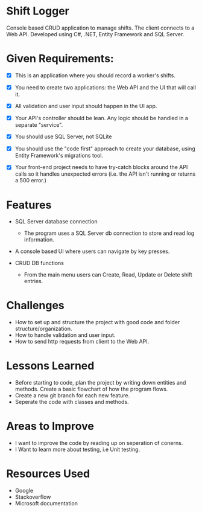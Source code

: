 # Shift Logger


Console based CRUD application to manage shifts.
The client connects to a Web API.
Developed using C#, .NET, Entity Framework and SQL Server.


# Given Requirements:
- [x] This is an application where you should record a worker's shifts.
- [x] You need to create two applications: the Web API and the UI that will call it.
- [x] All validation and user input should happen in the UI app.
- [x] Your API's controller should be lean. Any logic should be handled in a separate "service".
- [x] You should use SQL Server, not SQLite
- [x] You should use the "code first" approach to create your database, using Entity Framework's migrations tool.
- [x] Your front-end project needs to have try-catch blocks around the API calls so it handles unexpected errors (i.e. the API isn't running or returns a 500 error.)



# Features

* SQL Server database connection

	- The program uses a SQL Server db connection to store and read log information. 

* A console based UI where users can navigate by key presses.
 

* CRUD DB functions

	- From the main menu users can Create, Read, Update or Delete shift entries.




# Challenges
	
- How to set up and structure the project with good code and folder structure/organization.
- How to handle validation and user input.
- How to send http requests from client to the Web API.
	
# Lessons Learned
- Before starting to code, plan the project by writing down entities and methods. Create a basic flowchart of how the program flows. 
- Create a new git branch for each new feature. 
- Seperate the code with classes and methods.

# Areas to Improve
- I want to improve the code by reading up on seperation of conerns.
- I Want to learn more about testing, i.e Unit testing. 


# Resources Used
- Google
- Stackoverflow
- Microsoft documentation
